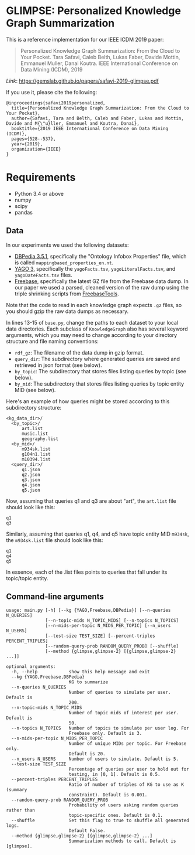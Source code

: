 # GLIMPSE: Personalized Knowledge Graph Summarization

This is a reference implementation for our IEEE ICDM 2019 paper:

> Personalized Knowledge Graph Summarization: From the Cloud to Your Pocket.
  Tara Safavi, Caleb Belth, Lukas Faber, Davide Mottin, Emmanuel Muller, Danai Koutra.
  IEEE International Conference on Data Mining (ICDM), 2019

*Link*: https://gemslab.github.io/papers/safavi-2019-glimpse.pdf
  
If you use it, please cite the following: 
```
@inproceedings{safavi2019personalized,
  title={Personalized Knowledge Graph Summarization: From the Cloud to Your Pocket},
  author={Safavi, Tara and Belth, Caleb and Faber, Lukas and Mottin, Davide and M{\"u}ller, Emmanuel and Koutra, Danai},
  booktitle={2019 IEEE International Conference on Data Mining (ICDM)},
  pages={528--537},
  year={2019},
  organization={IEEE}
}
```

# Requirements

- Python 3.4 or above
- numpy
- scipy
- pandas

## Data

In our experiments we used the following datasets:

- [DBPedia 3.5.1](https://wiki.dbpedia.org/services-resources/datasets/data-set-35/data-set-351#h115-3), specifically the "Ontology Infobox Properties"  file, which is called ``mappingbased_properties_en.nt``.
- [YAGO 3](https://datahub.io/collections/yago), specifically the ``yagoFacts.tsv``, ``yagoLiteralFacts.tsv``, and ``yagoDateFacts.tsv`` files.
- [Freebase](https://developers.google.com/freebase/), specifically the latest GZ file from the Freebase data dump. In our paper we used a parsed, cleaned version of the raw dump using the triple shrinking scripts from [FreebaseTools](https://www.isi.edu/isd/LOOM/kres/freebase-tools/). 

Note that the code to read in each knowledge graph expects ``.gz`` files, so you should gzip the raw data dumps as necessary.

In lines 13-15 of ``base.py``, change the paths to each dataset to your local data directories. 
Each subclass of ``KnowledgeGraph`` also has several keyword arguments, which you may need to change according to your directory structure and file naming conventions:

- ``rdf_gz``: The filename of the data dump in gzip format. 
- ``query_dir``: The subdirectory where generated queries are saved and retrieved in json format (see below).
- ``by_topic``: The subdirectory that stores files listing queries by topic (see below).
- ``by_mid``: The subdirectory that stores files listing queries by topic entity MID (see below).

Here's an example of how queries might be stored according to this subdirectory structure:
```
<kg_data_dir>/
  <by_topic>/
      art.list
      music.list
      geography.list
  <by_mid>/
      m934sk.list
      g104n1.list
      m10394.list
  <query_dir>/
      q1.json
      q2.json
      q3.json
      q4.json
      q5.json
```
Now, assuming that queries q1 and q3 are about "art", the ``art.list`` file should look like this:
```
q1
q3
```
Similarly, assuming that queries q1, q4, and q5 have topic entity MID ``m934sk``, the ``m934sk.list`` file should look like this:
```
q1
q4
q5
```
In essence, each of the .list files points to queries that fall under its topic/topic entity.
        
## Command-line arguments

```
usage: main.py [-h] [--kg {YAGO,Freebase,DBPedia}] [--n-queries N_QUERIES]
               [--n-topic-mids N_TOPIC_MIDS] [--n-topics N_TOPICS]
               [--n-mids-per-topic N_MIDS_PER_TOPIC] [--n_users N_USERS]
               [--test-size TEST_SIZE] [--percent-triples PERCENT_TRIPLES]
               [--random-query-prob RANDOM_QUERY_PROB] [--shuffle]
               [--method {glimpse,glimpse-2} [{glimpse,glimpse-2} ...]]

optional arguments:
  -h, --help            show this help message and exit
  --kg {YAGO,Freebase,DBPedia}
                        KG to summarize
  --n-queries N_QUERIES
                        Number of queries to simulate per user. Default is
                        200.
  --n-topic-mids N_TOPIC_MIDS
                        Number of topic mids of interest per user. Default is
                        50.
  --n-topics N_TOPICS   Number of topics to simulate per user log. For
                        Freebase only. Default is 3.
  --n-mids-per-topic N_MIDS_PER_TOPIC
                        Number of unique MIDs per topic. For Freebase only.
                        Default is 20.
  --n_users N_USERS     Number of users to simulate. Default is 5.
  --test-size TEST_SIZE
                        Percentage of queries per user to hold out for
                        testing, in [0, 1]. Default is 0.5.
  --percent-triples PERCENT_TRIPLES
                        Ratio of number of triples of KG to use as K (summary
                        constraint). Default is 0.001.
  --random-query-prob RANDOM_QUERY_PROB
                        Probability of users asking random queries rather than
                        topic-specific ones. Default is 0.1.
  --shuffle             Set this flag to true to shuffle all generated logs.
                        Default False.
  --method {glimpse,glimpse-2} [{glimpse,glimpse-2} ...]
                        Summarization methods to call. Default is [glimpse].
```
